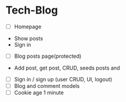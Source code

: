 # Tech-Blog

- [ ] Homepage
 - Show posts 
 - Sign in
- [ ] Blog posts page(protected)
 - Add post, get post, CRUD, seeds posts and 
- [ ] Sign in / sign up (user CRUD, UI, logout)
- [ ] Blog and comment models
- [ ] Cookie age 1 minute